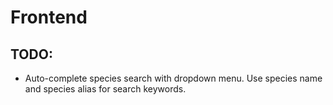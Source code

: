 # Frontend

## TODO:

* Auto-complete species search with dropdown menu. Use species name and species alias for search keywords. 
